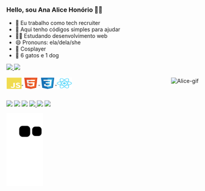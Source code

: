 ### Hello, sou Ana Alice Honório 👩‍🚀

- 🔭 Eu trabalho como tech recruiter
- 🌱 Aqui tenho códigos simples para ajudar
- 👩‍💻 Estudando desenvolvimento web
- 😄 Pronouns: ela/dela/she
- 🦄 Cosplayer
- 🐾 6 gatos e 1 dog

<div>
  <a href="https://github.com/Ana-Alice-Honorio">
  <img height="180em" src="https://github-readme-stats.vercel.app/api?username=Ana-Alice-Honorio&show_icons=true&theme=dracula&include_all_commits=true&count_private=true"/>
  <img height="180em" src="https://github-readme-stats.vercel.app/api/top-langs/?username=Ana-Alice-Honorio&layout=compact&langs_count=7&theme=dracula"/>
</div>
  <div style="display: inline_block"><br>
  <img align="center" alt="Alice-Js" height="30" width="40" src="https://raw.githubusercontent.com/devicons/devicon/master/icons/javascript/javascript-plain.svg">
  <img align="center" alt="Alice-HTML" height="30" width="40" src="https://raw.githubusercontent.com/devicons/devicon/master/icons/html5/html5-original.svg">
  <img align="center" alt="Alice-CSS" height="30" width="40" src="https://raw.githubusercontent.com/devicons/devicon/master/icons/css3/css3-original.svg">
  <img align="center" alt="Alice-React" height="30" width="40" src="https://raw.githubusercontent.com/devicons/devicon/master/icons/react/react-original.svg">
  <img align="right" alt="Alice-gif" src="https://i.picasion.com/pic91/e06417a03fc98c9883936e87f75007ad.gif">
</div>
  
  ##
 
<div> 
  <a href="https://www.linkedin.com/in/anaalicehonorio" target="_blank"><img src="https://img.shields.io/badge/-LinkedIn-%230077B5?style=for-the-badge&logo=linkedin&logoColor=white" target="_blank"></a> 
  <a href="https://instagram.com/alicedorh" target="_blank"><img src="https://img.shields.io/badge/-Instagram-%23E4405F?style=for-the-badge&logo=instagram&logoColor=white" target="_blank"></a>
 <a href="https://discord.gg/J59zSfTk" target="_blank"><img src="https://img.shields.io/badge/Discord-7289DA?style=for-the-badge&logo=discord&logoColor=white" target="_blank"></a> 
 <a href = "ana.alice.honorio@gmail.com"><img src="https://img.shields.io/badge/-Gmail-%23333?style=for-the-badge&logo=gmail&logoColor=white" target="_blank">
  </a>
 <a href="https://www.youtube.com/channel/UC2G8rcDd0uDDNSMkxJStf1w" target="_blank"><img src="https://img.shields.io/badge/YouTube-FF0000?style=for-the-badge&logo=youtube&logoColor=white" target="_blank"></a>
  	<a href="https://www.twitch.tv/alicedorh" target="_blank"><img src="https://img.shields.io/badge/Twitch-9146FF?style=for-the-badge&logo=twitch&logoColor=white" target="_blank"></a>
  
  ![Snake animation](https://github.com/Ana-Alice-Honorio/Ana-Alice-Honorio/blob/output/github-contribution-grid-snake.svg)
 
</div>
  
 
